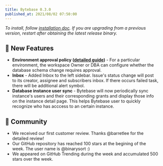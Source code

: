 ```yaml
---
title: Bytebase 0.3.0
published_at: 2021/08/02 07:50:00
---
```


_To install, follow [installation doc](/docs/get-started/install/overview). If you are upgrading from a previous version, restart after obtaining the latest release binary._

## 🚀 New Features

- **Environment approval policy ([detailed guide](https://docs.bytebase.com/use-bytebase/approval-policy))** - For a particular environment, the workspace Owner or DBA can configure whether the database schema change requires approval.
- **Inbox** - Added Inbox to the left sidebar. Issue's status change will post to its creator, assignee and subscribers inbox. If there occurs failed task, there will be additional alert symbol.
- **Database instance user sync** - Bytebase will now periodically sync instance's users and their corresponding grants and display those info on the instance detail page. This helps Bytebase user to quickly recognize who has acccess to an certain instance.

## 🎠 Community

- We received our first customer review. Thanks @barretlee for the detailed review!
- Our GitHub repository has reached 100 stars at the begining of the week. The user name is @binarysort :)
- We appeared on GitHub Trending during the week and accumulated 500 stars over the week.
